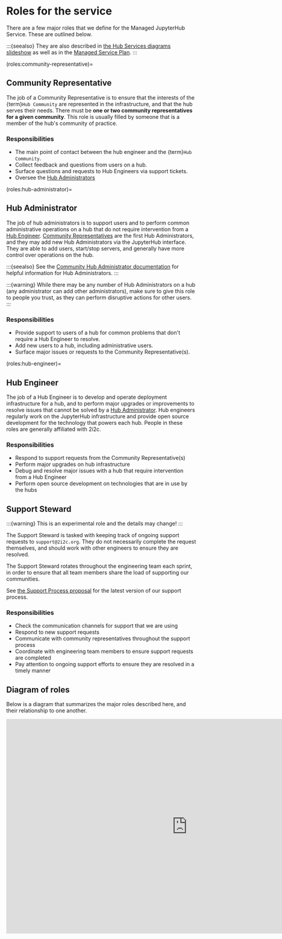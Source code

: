 # Roles for the service

There are a few major roles that we define for the Managed JupyterHub Service.
These are outlined below.

:::{seealso}
They are also described in [the Hub Services diagrams slideshow](https://docs.google.com/presentation/d/1kqrviwVOoZfey_rujhIasdkKZmlYgxV-1J2AG-nr3VY/edit#slide=id.ge3f2127292_0_573) as well as in the [Managed Service Plan](https://docs.google.com/document/d/1Ka7tgJe7HR8EmS_MMakrYztgfkJT_iFksPsWHdQBqhM/edit?usp=sharing).
:::

(roles:community-representative)=
## Community Representative

The job of a Community Representative is to ensure that the interests of the {term}`Hub Community` are represented in the infrastructure, and that the hub serves their needs.
There must be **one or two community representatives for a given community**.
This role is usually filled by someone that is a member of the hub's community of practice.

### Responsibilities

- The main point of contact between the hub engineer and the {term}`Hub Community`.
- Collect feedback and questions from users on a hub.
- Surface questions and requests to Hub Engineers via support tickets.
- Oversee the [Hub Administrators](roles:hub-administrator)

(roles:hub-administrator)=
## Hub Administrator

The job of hub administrators is to support users and to perform common administrative operations on a hub that do not require intervention from a [Hub Engineer](roles:hub-engineer).
[Community Representatives](roles:community-representative) are the first Hub Administrators, and they may add new Hub Administrators via the JupyterHub interface.
They are able to add users, start/stop servers, and generally have more control over operations on the hub.

:::{seealso}
See the [Community Hub Administrator documentation](https://docs.2i2c.org) for helpful information for Hub Administrators.
:::

:::{warning}
While there may be any number of Hub Administrators on a hub (any administrator can add other administrators), make sure to give this role to people you trust, as they can perform disruptive actions for other users.
:::

### Responsibilities

- Provide support to users of a hub for common problems that don't require a Hub Engineer to resolve.
- Add new users to a hub, including administrative users.
- Surface major issues or requests to the Community Representative(s).

(roles:hub-engineer)=
## Hub Engineer

The job of a Hub Engineer is to develop and operate deployment infrastructure for a hub, and to perform major upgrades or improvements to resolve issues that cannot be solved by a [Hub Administrator](roles:hub-administrator).
Hub engineers regularly work on the JupyterHub infrastructure and provide open source development for the technology that powers each hub.
People in these roles are generally affiliated with 2i2c.

### Responsibilities

- Respond to support requests from the Community Representative(s)
- Perform major upgrades on hub infrastructure
- Debug and resolve major issues with a hub that require intervention from a Hub Engineer
- Perform open source development on technologies that are in use by the hubs

## Support Steward

:::{warning}
This is an experimental role and the details may change!
:::

The Support Steward is tasked with keeping track of ongoing support requests to `support@2i2c.org`.
They do not necessarily complete the request themselves, and should work with other engineers to ensure they are resolved.

The Support Steward rotates throughout the engineering team each sprint, in order to ensure that all team members share the load of supporting our communities.

See [the Support Process proposal](https://docs.google.com/document/d/17Kj_FbtVMl32TEcfvCp18fF1SEiBjVOhCswdidUytgM/edit?usp=sharing) for the latest version of our support process.

### Responsibilities

- Check the communication channels for support that we are using
- Respond to new support requests
- Communicate with community representatives throughout the support process
- Coordinate with engineering team members to ensure support requests are completed
- Pay attention to ongoing support efforts to ensure they are resolved in a timely manner

## Diagram of roles

Below is a diagram that summarizes the major roles described here, and their relationship to one another.

<iframe
  src="https://docs.google.com/presentation/d/e/2PACX-1vQ9P_0W-2IVqvPGM9nlgWZcJAdk7DNn_lK78R3eolr6JXYMaUTsMAlwAWcKZtNxqj8kNNDN7fiz3jVI/embed?start=false&loop=false&delayms=99999999"
  frameborder="0"
  width="960"
  height="569"
</iframe>
